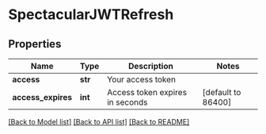 # SpectacularJWTRefresh

## Properties
Name | Type | Description | Notes
------------ | ------------- | ------------- | -------------
**access** | **str** | Your access token | 
**access_expires** | **int** | Access token expires in seconds | [default to 86400]

[[Back to Model list]](../README.md#documentation-for-models) [[Back to API list]](../README.md#documentation-for-api-endpoints) [[Back to README]](../README.md)

